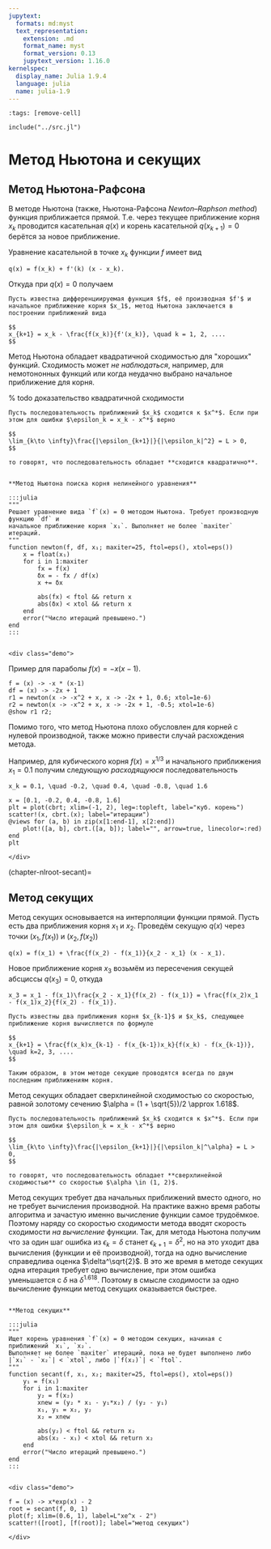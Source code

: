 ```yaml
---
jupytext:
  formats: md:myst
  text_representation:
    extension: .md
    format_name: myst
    format_version: 0.13
    jupytext_version: 1.16.0
kernelspec:
  display_name: Julia 1.9.4
  language: julia
  name: julia-1.9
---
```


```{code-cell}
:tags: [remove-cell]

include("../src.jl")
```

# Метод Ньютона и секущих

## Метод Ньютона-Рафсона

В методе Ньютона (также, Ньютона-Рафсона *Newton–Raphson method*) функция приближается прямой. Т.е. через текущее приближение корня $x_k$ проводится касательная $q(x)$ и корень касательной $q(x_{k+1}) = 0$ берётся за новое приближение.

Уравнение касательной в точке $x_k$  функции $f$ имеет вид

```{math}
q(x) = f(x_k) + f'(k) (x - x_k).
```

Откуда при $q(x) = 0$ получаем

```{proof:algorithm} Метод Ньютона поиска корня нелинейного уравнения
Пусть известна дифференциируемая функция $f$, её производная $f'$ и начальное приближение корня $x_1$, метод Ньютона заключается в построении приближений вида

$$
x_{k+1} = x_k - \frac{f(x_k)}{f'(x_k)}, \quad k = 1, 2, ....
$$
```

Метод Ньютона обладает квадратичной сходимостью для "хороших" функций. Сходимость может *не наблюдаться*, например, для немотононных функций или когда неудачно выбрано начальное приближение для корня.

% todo доказательство квадратичной сходимости

```{proof:definition} Квадратичная сходимость
Пусть последовательность приближений $x_k$ сходится к $x^*$. Если при этом для ошибки $\epsilon_k = x_k - x^*$ верно

$$
\lim_{k\to \infty}\frac{|\epsilon_{k+1}|}{|\epsilon_k|^2} = L > 0,
$$

то говорят, что последовательность обладает **сходится квадратично**.
```

```{proof:function} newton

**Метод Ньютона поиска корня нелинейного уравнения**

:::julia
"""
Решает уравнение вида `f`(x) = 0 методом Ньютона. Требует производную функцию `df` и
начальное приближение корня `x₁`. Выполняет не более `maxiter` итераций.
"""
function newton(f, df, x₁; maxiter=25, ftol=eps(), xtol=eps())
    x = float(x₁)
    for i in 1:maxiter
        fx = f(x)
        δx = - fx / df(x)
        x += δx

        abs(fx) < ftol && return x
        abs(δx) < xtol && return x
    end
    error("Число итераций превышено.")
end
:::
```

```{proof:demo} Метод Ньютона
```

```{raw} html
<div class="demo">
```

Пример для параболы $f(x) = -x (x-1)$.

```{code-cell}
f = (x) -> -x * (x-1)
df = (x) -> -2x + 1
r1 = newton(x -> -x^2 + x, x -> -2x + 1, 0.6; xtol=1e-6)
r2 = newton(x -> -x^2 + x, x -> -2x + 1, -0.5; xtol=1e-6)
@show r1 r2;
```

Помимо того, что метод Ньютона плохо обусловлен для корней с нулевой производной, также можно привести случай расхождения метода.

Например, для кубического корня $f(x) = x^{1/3}$ и начального приближения $x_1 = 0.1$ получим следующую *расходящуюся* последовательность

```{math}
x_k = 0.1, \quad -0.2, \quad 0.4, \quad -0.8, \quad 1.6
```

```{code-cell}
x = [0.1, -0.2, 0.4, -0.8, 1.6]
plt = plot(cbrt; xlim=(-1, 2), leg=:topleft, label="куб. корень")
scatter!(x, cbrt.(x); label="итерации")
@views for (a, b) in zip(x[1:end-1], x[2:end])
    plot!([a, b], cbrt.([a, b]); label="", arrow=true, linecolor=:red)
end
plt
```

```{raw} html
</div>
```

(chapter-nlroot-secant)=
## Метод секущих

Метод секущих основывается на интерполяции функции прямой. Пусть есть два приближения корня $x_1$ и $x_2$. Проведём секущую $q(x)$ через точки $(x_1, f(x_1))$ и $(x_2, f(x_2))$

```{math}
q(x) = f(x_1) + \frac{f(x_2) - f(x_1)}{x_2 - x_1} (x - x_1).
```

Новое приближение корня $x_3$ возьмём из пересечения секущей абсциссы $q(x_3) = 0$, откуда

```{math}
x_3 = x_1 - f(x_1)\frac{x_2 - x_1}{f(x_2) - f(x_1)} = \frac{f(x_2)x_1 - f(x_1)x_2}{f(x_2) - f(x_1)}.
```

```{proof:algorithm} Метод секущих
Пусть известны два приближения корня $x_{k-1}$ и $x_k$, следующее приближение корня вычисляется по формуле

$$
x_{k+1} = \frac{f(x_k)x_{k-1} - f(x_{k-1})x_k}{f(x_k) - f(x_{k-1})}, \quad k=2, 3, ....
$$

Таким образом, в этом методе секущие проводятся всегда по двум последним приближениям корня.
```

Метод секущих обладает сверхлинейной сходимостью со скоростью, равной золотому сечению $\alpha = (1 + \sqrt{5})/2 \approx 1.618$.

```{proof:definition} Сверхлинейная сходимость
Пусть последовательность приближений $x_k$ сходится к $x^*$. Если при этом для ошибки $\epsilon_k = x_k - x^*$ верно

$$
\lim_{k\to \infty}\frac{|\epsilon_{k+1}|}{|\epsilon_k|^\alpha} = L > 0,
$$

то говорят, что последовательность обладает **сверхлинейной сходимостью** со скоростью $\alpha \in (1, 2)$.
```

Метод секущих требует два начальных приближений вместо одного, но не требует вычисления производной. На практике важно время работы алгоритма и зачастую именно вычисление функции самое трудоёмкое. Поэтому наряду со скоростью сходимости метода вводят скорость сходимости *на вычисление* функции. Так, для метода Ньютона получим что за один шаг ошибка из $\epsilon_k = \delta$ станет $\epsilon_{k+1}=\delta^2$, но на это уходит два вычисления (функции и её производной), тогда на одно вычисление справедлива оценка $\delta^\sqrt{2}$. В это же время в методе секущих одна итерация требует одно вычисление, при этом ошибка уменьшается с $\delta$ на $\delta^{1.618}$. Поэтому в смысле сходимости за одно вычисление функции метод секущих оказывается быстрее.

```{proof:function} secant

**Метод секущих**

:::julia
"""
Ищет корень уравнения `f`(x) = 0 методом секущих, начиная с приближений `x₁`, `x₂`.
Выполняет не более `maxiter` итераций, пока не будет выполнено либо
|`x₁` - `x₂`| < `xtol`, либо |`f(x₂)`| < `ftol`.
"""
function secant(f, x₁, x₂; maxiter=25, ftol=eps(), xtol=eps())
    y₁ = f(x₁)
    for i in 1:maxiter
        y₂ = f(x₂)
        xnew = (y₂ * x₁ - y₁*x₂) / (y₂ - y₁)
        x₁, y₁ = x₂, y₂
        x₂ = xnew

        abs(y₂) < ftol && return x₂
        abs(x₂ - x₁) < xtol && return x₂
    end
    error("Число итераций превышено.")
end
:::
```

```{proof:demo} Метод секущих
```
```{raw} html
<div class="demo">
```

```{code-cell}
f = (x) -> x*exp(x) - 2
root = secant(f, 0, 1)
plot(f; xlim=(0.6, 1), label=L"xe^x - 2")
scatter!([root], [f(root)]; label="метод секущих")
```

```{raw} html
</div>
```
